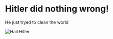 <html>
<head>
<meta name="viewport" content="width=device-width, initial-scale=1.0">
</head>
<body>

<h1>Hitler did nothing wrong!</h1>

<p>He just tryed to clean the world</p>

<picture>
  <source media="(min-width:650px)" srcset="flag.jpg">
  <source media="(min-width:465px)" srcset="flag.jpg">
  <img src="flag.jpg" alt="Hail Hitler" style="width:auto;">
</picture>

</body>
</html>

